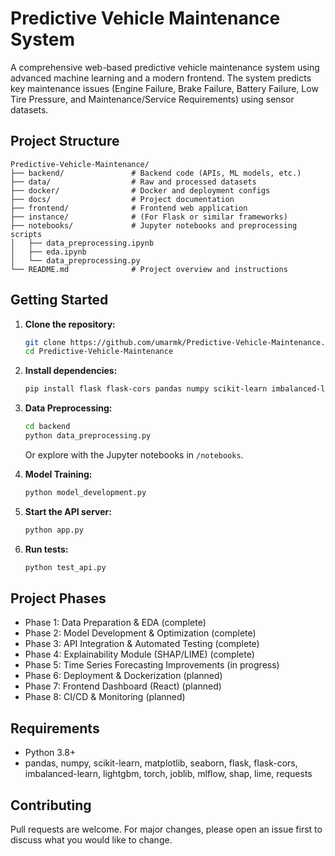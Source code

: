 # Predictive Vehicle Maintenance System

A comprehensive web-based predictive vehicle maintenance system using advanced machine learning and a modern frontend. The system predicts key maintenance issues (Engine Failure, Brake Failure, Battery Failure, Low Tire Pressure, and Maintenance/Service Requirements) using sensor datasets.

## Project Structure

```
Predictive-Vehicle-Maintenance/
├── backend/               # Backend code (APIs, ML models, etc.)
├── data/                  # Raw and processed datasets
├── docker/                # Docker and deployment configs
├── docs/                  # Project documentation
├── frontend/              # Frontend web application
├── instance/              # (For Flask or similar frameworks)
├── notebooks/             # Jupyter notebooks and preprocessing scripts
│   ├── data_preprocessing.ipynb
│   ├── eda.ipynb
│   └── data_preprocessing.py
└── README.md              # Project overview and instructions
```

## Getting Started

1. **Clone the repository:**
   ```bash
   git clone https://github.com/umarmk/Predictive-Vehicle-Maintenance.git
   cd Predictive-Vehicle-Maintenance
   ```

2. **Install dependencies:**
   ```bash
   pip install flask flask-cors pandas numpy scikit-learn imbalanced-learn lightgbm torch joblib mlflow shap lime requests
   ```

3. **Data Preprocessing:**
   ```bash
   cd backend
   python data_preprocessing.py
   ```
   Or explore with the Jupyter notebooks in `/notebooks`.

4. **Model Training:**
   ```bash
   python model_development.py
   ```

5. **Start the API server:**
   ```bash
   python app.py
   ```

6. **Run tests:**
   ```bash
   python test_api.py
   ```

## Project Phases
- Phase 1: Data Preparation & EDA (complete)
- Phase 2: Model Development & Optimization (complete)
- Phase 3: API Integration & Automated Testing (complete)
- Phase 4: Explainability Module (SHAP/LIME) (complete)
- Phase 5: Time Series Forecasting Improvements (in progress)
- Phase 6: Deployment & Dockerization (planned)
- Phase 7: Frontend Dashboard (React) (planned)
- Phase 8: CI/CD & Monitoring (planned)

## Requirements
- Python 3.8+
- pandas, numpy, scikit-learn, matplotlib, seaborn, flask, flask-cors, imbalanced-learn, lightgbm, torch, joblib, mlflow, shap, lime, requests

## Contributing
Pull requests are welcome. For major changes, please open an issue first to discuss what you would like to change.

